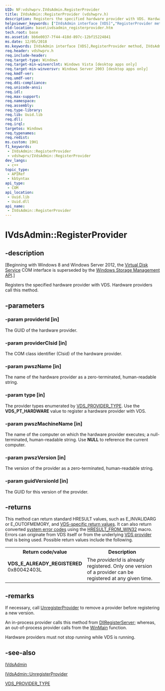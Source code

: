 ```yaml
---
UID: NF:vdshwprv.IVdsAdmin.RegisterProvider
title: IVdsAdmin::RegisterProvider (vdshwprv.h)
description: Registers the specified hardware provider with VDS. Hardware providers call this method.
helpviewer_keywords: ["IVdsAdmin interface [VDS]","RegisterProvider method","IVdsAdmin.RegisterProvider","IVdsAdmin::RegisterProvider","RegisterProvider","RegisterProvider method [VDS]","RegisterProvider method [VDS]","IVdsAdmin interface","base.ivdsadmin_registerprovider","vdshwprv/IVdsAdmin::RegisterProvider"]
old-location: base\ivdsadmin_registerprovider.htm
tech.root: base
ms.assetid: bb6e0037-7f44-418d-897c-12bf15224841
ms.date: 12/05/2018
ms.keywords: IVdsAdmin interface [VDS],RegisterProvider method, IVdsAdmin.RegisterProvider, IVdsAdmin::RegisterProvider, RegisterProvider, RegisterProvider method [VDS], RegisterProvider method [VDS],IVdsAdmin interface, base.ivdsadmin_registerprovider, vdshwprv/IVdsAdmin::RegisterProvider
req.header: vdshwprv.h
req.include-header: 
req.target-type: Windows
req.target-min-winverclnt: Windows Vista [desktop apps only]
req.target-min-winversvr: Windows Server 2003 [desktop apps only]
req.kmdf-ver: 
req.umdf-ver: 
req.ddi-compliance: 
req.unicode-ansi: 
req.idl: 
req.max-support: 
req.namespace: 
req.assembly: 
req.type-library: 
req.lib: Uuid.lib
req.dll: 
req.irql: 
targetos: Windows
req.typenames: 
req.redist: 
ms.custom: 19H1
f1_keywords:
 - IVdsAdmin::RegisterProvider
 - vdshwprv/IVdsAdmin::RegisterProvider
dev_langs:
 - c++
topic_type:
 - APIRef
 - kbSyntax
api_type:
 - COM
api_location:
 - Uuid.lib
 - Uuid.dll
api_name:
 - IVdsAdmin::RegisterProvider
---
```


# IVdsAdmin::RegisterProvider


## -description

<p class="CCE_Message">[Beginning with Windows 8 and Windows Server 2012, the <a href="/windows/desktop/VDS/virtual-disk-service-portal">Virtual Disk Service</a> COM interface is superseded by the <a href="/previous-versions/windows/desktop/stormgmt/windows-storage-management-api-portal">Windows Storage Management API</a>.]

Registers 
   the specified hardware provider with VDS. Hardware providers call this method.

## -parameters

### -param providerId [in]

The GUID of the hardware provider.

### -param providerClsid [in]

The COM class identifier (Clsid) of the hardware provider.

### -param pwszName [in]

The name of the hardware provider as  a zero-terminated, human-readable string.

### -param type [in]

The provider types enumerated by <a href="/windows/desktop/api/vdshwprv/ne-vdshwprv-vds_provider_type">VDS_PROVIDER_TYPE</a>. 
     Use the <b>VDS_PT_HARDWARE</b> value to register a hardware provider with VDS.

### -param pwszMachineName [in]

The name of the computer on which the hardware provider executes; a null-terminated, human-readable string. 
     Use <b>NULL</b> to reference the current computer.

### -param pwszVersion [in]

The  version of the provider as a zero-terminated, human-readable string.

### -param guidVersionId [in]

The GUID for this version of the provider.

## -returns

This method can return standard HRESULT values, such as E_INVALIDARG or E_OUTOFMEMORY, and <a href="/windows/desktop/VDS/virtual-disk-service-common-return-codes">VDS-specific return values</a>. It can also return converted <a href="/windows/desktop/Debug/system-error-codes">system error codes</a>  using the <a href="/windows/desktop/api/winerror/nf-winerror-hresult_from_win32">HRESULT_FROM_WIN32</a> macro. Errors can originate from VDS itself or from the underlying <a href="/windows/desktop/VDS/about-vds">VDS provider</a> that is being used. Possible return values include the following.

<table>
<tr>
<th>Return code/value</th>
<th>Description</th>
</tr>
<tr>
<td width="40%">
<dl>
<dt><b>VDS_E_ALREADY_REGISTERED</b></dt>
<dt>0x80042403L</dt>
</dl>
</td>
<td width="60%">
The <i>providerId</i> is already registered. Only one version of a provider can be 
       registered at any given time.

</td>
</tr>
</table>

## -remarks

If necessary, call 
    <a href="/windows/desktop/api/vdshwprv/nf-vdshwprv-ivdsadmin-unregisterprovider">UnregisterProvider</a> to remove a provider 
    before registering a new version.

An in-process provider calls this method from 
    <a href="/windows/desktop/api/olectl/nf-olectl-dllregisterserver">DllRegisterServer</a>; whereas, an out-of-process 
    provider calls from the 
    <a href="/windows/desktop/api/winbase/nf-winbase-winmain">WinMain</a> 
    function.

Hardware providers must not stop running while VDS is running.

## -see-also

<a href="/windows/desktop/api/vdshwprv/nn-vdshwprv-ivdsadmin">IVdsAdmin</a>



<a href="/windows/desktop/api/vdshwprv/nf-vdshwprv-ivdsadmin-unregisterprovider">IVdsAdmin::UnregisterProvider</a>



<a href="/windows/desktop/api/vdshwprv/ne-vdshwprv-vds_provider_type">VDS_PROVIDER_TYPE</a>


